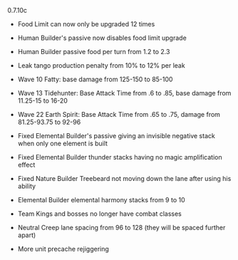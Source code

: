 0.7.10c

- Food Limit can now only be upgraded 12 times

- Human Builder's passive now disables food limit upgrade

- Human Builder passive food per turn from 1.2 to 2.3

- Leak tango production penalty from 10% to 12% per leak

- Wave 10 Fatty: base damage from 125-150 to 85-100

- Wave 13 Tidehunter: Base Attack Time from .6 to .85, base damage from 11.25-15 to 16-20

- Wave 22 Earth Spirit: Base Attack Time from .65 to .75, damage from 81.25-93.75 to 92-96

- Fixed Elemental Builder's passive giving an invisible negative stack when only one element is built

- Fixed Elemental Builder thunder stacks having no magic amplification effect

- Fixed Nature Builder Treebeard not moving down the lane after using his ability

- Elemental Builder elemental harmony stacks from 9 to 10

- Team Kings and bosses no longer have combat classes

- Neutral Creep lane spacing from 96 to 128 (they will be spaced further apart)

- More unit precache rejiggering
